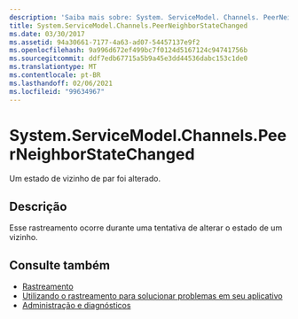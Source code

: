 ```yaml
---
description: 'Saiba mais sobre: System. ServiceModel. Channels. PeerNeighborStateChanged'
title: System.ServiceModel.Channels.PeerNeighborStateChanged
ms.date: 03/30/2017
ms.assetid: 94a30661-7177-4a63-ad07-54457137e9f2
ms.openlocfilehash: 9a996d672ef499bc7f0124d5167124c94741756b
ms.sourcegitcommit: ddf7edb67715a5b9a45e3dd44536dabc153c1de0
ms.translationtype: MT
ms.contentlocale: pt-BR
ms.lasthandoff: 02/06/2021
ms.locfileid: "99634967"
---
```

# <a name="systemservicemodelchannelspeerneighborstatechanged"></a>System.ServiceModel.Channels.PeerNeighborStateChanged

Um estado de vizinho de par foi alterado.  
  
## <a name="description"></a>Descrição  

 Esse rastreamento ocorre durante uma tentativa de alterar o estado de um vizinho.  
  
## <a name="see-also"></a>Consulte também

- [Rastreamento](index.md)
- [Utilizando o rastreamento para solucionar problemas em seu aplicativo](using-tracing-to-troubleshoot-your-application.md)
- [Administração e diagnósticos](../index.md)
